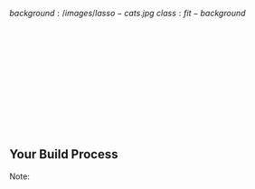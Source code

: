 $background:/images/lasso-cats.jpg$
$class:fit-background$

<h2 style="padding-top: 200px">Your Build Process</h2>

Note:



